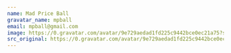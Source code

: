 ```yaml
---
name: Mad Price Ball
gravatar_name: mpball
email: mpball@gmail.com
image: https://0.gravatar.com/avatar/9e729aedad1fd225c9442bce0ec21a75?s=144&amp;d=https%3A%2F%2F0.gravatar.com%2Favatar%2Fad516503a11cd5ca435acc9bb6523536%3Fs%3D48&amp;r=G"
src_original: https://0.gravatar.com/avatar/9e729aedad1fd225c9442bce0ec21a75?s=48&amp;d=https%3A%2F%2F0.gravatar.com%2Favatar%2Fad516503a11cd5ca435acc9bb6523536%3Fs%3D48&amp;r=G"
---
```

